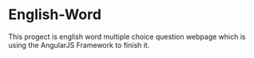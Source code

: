 # English-Word
This progect is english word multiple choice question webpage which is using the AngularJS Framework to finish it.
